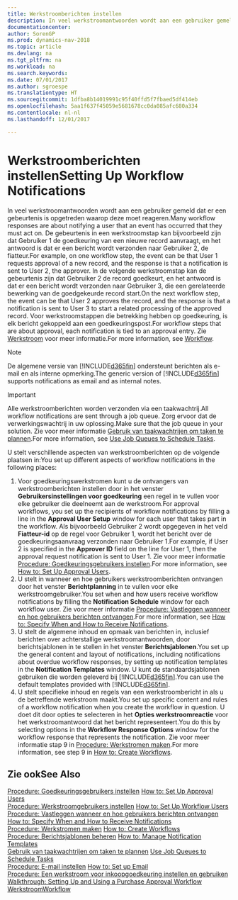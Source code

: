 ```yaml
---
title: Werkstroomberichten instellen
description: In veel werkstroomantwoorden wordt aan een gebruiker gemeld dat er een gebeurtenis is opgetreden waarop deze moet reageren. De gebeurtenis in een werkstroomstap kan bijvoorbeeld zijn dat Gebruiker 1 de goedkeuring van een nieuwe record aanvraagt, en het antwoord is dat er een bericht wordt verzonden naar Gebruiker 2, de fiatteur. In de volgende werkstroomstap kan de gebeurtenis zijn dat Gebruiker 2 de record goedkeurt, en het antwoord is dat er een bericht wordt verzonden naar Gebruiker 3, die een gerelateerde bewerking van de goedgekeurde record start. Voor werkstroomstappen die betrekking hebben op goedkeuring, is elk bericht gekoppeld aan een goedkeuringspost.
documentationcenter: 
author: SorenGP
ms.prod: dynamics-nav-2018
ms.topic: article
ms.devlang: na
ms.tgt_pltfrm: na
ms.workload: na
ms.search.keywords: 
ms.date: 07/01/2017
ms.author: sgroespe
ms.translationtype: HT
ms.sourcegitcommit: 1dfba8b14019991c95f40ffd5f7fbaed5df414eb
ms.openlocfilehash: 5aa1f637f45059e5681678cc0da085afc680a334
ms.contentlocale: nl-nl
ms.lasthandoff: 12/01/2017

---
```

# <a name="setting-up-workflow-notifications"></a><span data-ttu-id="90974-106">Werkstroomberichten instellen</span><span class="sxs-lookup"><span data-stu-id="90974-106">Setting Up Workflow Notifications</span></span>
<span data-ttu-id="90974-107">In veel werkstroomantwoorden wordt aan een gebruiker gemeld dat er een gebeurtenis is opgetreden waarop deze moet reageren.</span><span class="sxs-lookup"><span data-stu-id="90974-107">Many workflow responses are about notifying a user that an event has occurred that they must act on.</span></span> <span data-ttu-id="90974-108">De gebeurtenis in een werkstroomstap kan bijvoorbeeld zijn dat Gebruiker 1 de goedkeuring van een nieuwe record aanvraagt, en het antwoord is dat er een bericht wordt verzonden naar Gebruiker 2, de fiatteur.</span><span class="sxs-lookup"><span data-stu-id="90974-108">For example, on one workflow step, the event can be that User 1 requests approval of a new record, and the response is that a notification is sent to User 2, the approver.</span></span> <span data-ttu-id="90974-109">In de volgende werkstroomstap kan de gebeurtenis zijn dat Gebruiker 2 de record goedkeurt, en het antwoord is dat er een bericht wordt verzonden naar Gebruiker 3, die een gerelateerde bewerking van de goedgekeurde record start.</span><span class="sxs-lookup"><span data-stu-id="90974-109">On the next workflow step, the event can be that User 2 approves the record, and the response is that a notification is sent to User 3 to start a related processing of the approved record.</span></span> <span data-ttu-id="90974-110">Voor werkstroomstappen die betrekking hebben op goedkeuring, is elk bericht gekoppeld aan een goedkeuringspost.</span><span class="sxs-lookup"><span data-stu-id="90974-110">For workflow steps that are about approval, each notification is tied to an approval entry.</span></span> <span data-ttu-id="90974-111">Zie [Werkstroom](across-workflow.md) voor meer informatie.</span><span class="sxs-lookup"><span data-stu-id="90974-111">For more information, see [Workflow](across-workflow.md).</span></span>  

> [!NOTE]  
>  <span data-ttu-id="90974-112">De algemene versie van [!INCLUDE[d365fin](includes/d365fin_md.md)] ondersteunt berichten als e-mail en als interne opmerking.</span><span class="sxs-lookup"><span data-stu-id="90974-112">The generic version of [!INCLUDE[d365fin](includes/d365fin_md.md)] supports notifications as email and as internal notes.</span></span>  

> [!IMPORTANT]  
>  <span data-ttu-id="90974-113">Alle werkstroomberichten worden verzonden via een taakwachtrij.</span><span class="sxs-lookup"><span data-stu-id="90974-113">All workflow notifications are sent through a job queue.</span></span> <span data-ttu-id="90974-114">Zorg ervoor dat de verwerkingswachtrij in uw oplossing.</span><span class="sxs-lookup"><span data-stu-id="90974-114">Make sure that the job queue in your solution.</span></span> <span data-ttu-id="90974-115">Zie voor meer informatie [Gebruik van taakwachtrijen om taken te plannen](admin-job-queues-schedule-tasks.md).</span><span class="sxs-lookup"><span data-stu-id="90974-115">For more information, see [Use Job Queues to Schedule Tasks](admin-job-queues-schedule-tasks.md).</span></span>

<span data-ttu-id="90974-116">U stelt verschillende aspecten van werkstroomberichten op de volgende plaatsen in:</span><span class="sxs-lookup"><span data-stu-id="90974-116">You set up different aspects of workflow notifications in the following places:</span></span>  

1.  <span data-ttu-id="90974-117">Voor goedkeuringswerkstromen kunt u de ontvangers van werkstroomberichten instellen door in het venster **Gebruikersinstellingen voor goedkeuring** een regel in te vullen voor elke gebruiker die deelneemt aan de werkstroom.</span><span class="sxs-lookup"><span data-stu-id="90974-117">For approval workflows, you set up the recipients of workflow notifications by filling a line in the **Approval User Setup** window for each user that takes part in the workflow.</span></span> <span data-ttu-id="90974-118">Als bijvoorbeeld Gebruiker 2 wordt opgegeven in het veld **Fiatteur-id** op de regel voor Gebruiker 1, wordt het bericht over de goedkeuringsaanvraag verzonden naar Gebruiker 1.</span><span class="sxs-lookup"><span data-stu-id="90974-118">For example, if User 2 is specified in the **Approver ID** field on the line for User 1, then the approval request notification is sent to User 1.</span></span> <span data-ttu-id="90974-119">Zie voor meer informatie [Procedure: Goedkeuringsgebruikers instellen](across-how-to-set-up-approval-users.md).</span><span class="sxs-lookup"><span data-stu-id="90974-119">For more information, see [How to: Set Up Approval Users](across-how-to-set-up-approval-users.md).</span></span>  
2.  <span data-ttu-id="90974-120">U stelt in wanneer en hoe gebruikers werkstroomberichten ontvangen door het venster **Berichtplanning** in te vullen voor elke werkstroomgebruiker.</span><span class="sxs-lookup"><span data-stu-id="90974-120">You set when and how users receive workflow notifications by filling the **Notification Schedule** window for each workflow user.</span></span> <span data-ttu-id="90974-121">Zie voor meer informatie [Procedure: Vastleggen wanneer en hoe gebruikers berichten ontvangen](across-how-to-specify-when-and-how-to-receive-notifications.md).</span><span class="sxs-lookup"><span data-stu-id="90974-121">For more information, see [How to: Specify When and How to Receive Notifications](across-how-to-specify-when-and-how-to-receive-notifications.md).</span></span>  
3.  <span data-ttu-id="90974-122">U stelt de algemene inhoud en opmaak van berichten in, inclusief berichten over achterstallige werkstroomantwoorden, door berichtsjablonen in te stellen in het venster **Berichtsjablonen**.</span><span class="sxs-lookup"><span data-stu-id="90974-122">You set up the general content and layout of notifications, including notifications about overdue workflow responses, by setting up notification templates in the **Notification Templates** window.</span></span> <span data-ttu-id="90974-123">U kunt de standaardsjablonen gebruiken die worden geleverd bij [!INCLUDE[d365fin](includes/d365fin_md.md)].</span><span class="sxs-lookup"><span data-stu-id="90974-123">You can use the default templates provided with [!INCLUDE[d365fin](includes/d365fin_md.md)].</span></span>  
4.  <span data-ttu-id="90974-124">U stelt specifieke inhoud en regels van een werkstroombericht in als u de betreffende werkstroom maakt.</span><span class="sxs-lookup"><span data-stu-id="90974-124">You set up specific content and rules of a workflow notification when you create the workflow in question.</span></span> <span data-ttu-id="90974-125">U doet dit door opties te selecteren in het **Opties werkstroomreactie** voor het werkstroomantwoord dat het bericht representeert.</span><span class="sxs-lookup"><span data-stu-id="90974-125">You do this by selecting options in the **Workflow Response Options** window for the workflow response that represents the notification.</span></span> <span data-ttu-id="90974-126">Zie voor meer informatie stap 9 in [Procedure: Werkstromen maken](across-how-to-create-workflows.md).</span><span class="sxs-lookup"><span data-stu-id="90974-126">For more information, see step 9 in [How to: Create Workflows](across-how-to-create-workflows.md).</span></span>  

## <a name="see-also"></a><span data-ttu-id="90974-127">Zie ook</span><span class="sxs-lookup"><span data-stu-id="90974-127">See Also</span></span>  
 <span data-ttu-id="90974-128">[Procedure: Goedkeuringsgebruikers instellen](across-how-to-set-up-approval-users.md) </span><span class="sxs-lookup"><span data-stu-id="90974-128">[How to: Set Up Approval Users](across-how-to-set-up-approval-users.md) </span></span>  
 <span data-ttu-id="90974-129">[Procedure: Werkstroomgebruikers instellen](across-how-to-set-up-workflow-users.md) </span><span class="sxs-lookup"><span data-stu-id="90974-129">[How to: Set Up Workflow Users](across-how-to-set-up-workflow-users.md) </span></span>  
 <span data-ttu-id="90974-130">[Procedure: Vastleggen wanneer en hoe gebruikers berichten ontvangen](across-how-to-specify-when-and-how-to-receive-notifications.md) </span><span class="sxs-lookup"><span data-stu-id="90974-130">[How to: Specify When and How to Receive Notifications](across-how-to-specify-when-and-how-to-receive-notifications.md) </span></span>  
 <span data-ttu-id="90974-131">[Procedure: Werkstromen maken](across-how-to-create-workflows.md) </span><span class="sxs-lookup"><span data-stu-id="90974-131">[How to: Create Workflows](across-how-to-create-workflows.md) </span></span>  
 <span data-ttu-id="90974-132">[Procedure: Berichtsjablonen beheren](across-how-to-manage-notification-templates.md) </span><span class="sxs-lookup"><span data-stu-id="90974-132">[How to: Manage Notification Templates](across-how-to-manage-notification-templates.md) </span></span>  
 <span data-ttu-id="90974-133">[Gebruik van taakwachtrijen om taken te plannen](admin-job-queues-schedule-tasks.md) </span><span class="sxs-lookup"><span data-stu-id="90974-133">[Use Job Queues to Schedule Tasks](admin-job-queues-schedule-tasks.md) </span></span>  
 <span data-ttu-id="90974-134">[Procedure: E-mail instellen](madeira-how-setup-email.md) </span><span class="sxs-lookup"><span data-stu-id="90974-134">[How to: Set up Email](madeira-how-setup-email.md) </span></span>  
 <span data-ttu-id="90974-135">[Procedure: Een werkstroom voor inkoopgoedkeuring instellen en gebruiken](walkthrough-setting-up-and-using-a-purchase-approval-workflow.md) </span><span class="sxs-lookup"><span data-stu-id="90974-135">[Walkthrough: Setting Up and Using a Purchase Approval Workflow](walkthrough-setting-up-and-using-a-purchase-approval-workflow.md) </span></span>  
 [<span data-ttu-id="90974-136">Werkstroom</span><span class="sxs-lookup"><span data-stu-id="90974-136">Workflow</span></span>](across-workflow.md)   

